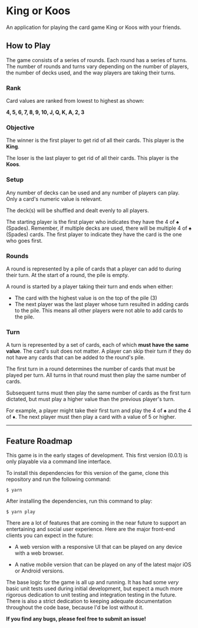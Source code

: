 # King or Koos

An application for playing the card game King or Koos with your friends.

## How to Play

The game consists of a series of rounds. Each round has a series of turns. The number of rounds and turns vary depending on the number of players, the number of decks used, and the way players are taking their turns.

### Rank

Card values are ranked from lowest to highest as shown:

**4, 5, 6, 7, 8, 9, 10, J, Q, K, A, 2, 3**

### Objective

The winner is the first player to get rid of all their cards. This player is the **King**.

The loser is the last player to get rid of all their cards. This player is the **Koos**.

### Setup

Any number of decks can be used and any number of players can play. Only a card's numeric value is relevant.

The deck(s) will be shuffled and dealt evenly to all players.

The starting player is the first player who indicates they have the 4 of ♠️ (Spades). Remember, if multiple decks are used, there will be multiple 4 of ♠️ (Spades) cards. The first player to indicate they have the card is the one who goes first.

### Rounds

A round is represented by a pile of cards that a player can add to during their turn. At the start of a round, the pile is empty.

A round is started by a player taking their turn and ends when either:

* The card with the highest value is on the top of the pile (3)
* The next player was the last player whose turn resulted in adding cards to the pile. This means all other players were not able to add cards to the pile.

### Turn

A turn is represented by a set of cards, each of which **must have the same value**. The card's suit does not matter. A player can skip their turn if they do not have any cards that can be added to the round's pile. 

The first turn in a round determines the number of cards that must be played per turn. All turns in that round must then play the same number of cards.

Subsequent turns must then play the same number of cards as the first turn dictated, but must play a higher value than the previous player's turn.

For example, a player might take their first turn and play the 4 of ♠️ and the 4 of ♦️.
The next player must then play a card with a value of 5 or higher.

***

## Feature Roadmap

This game is in the early stages of development. This first version (0.0.1) is only playable via a command line interface. 

To install this dependencies for this version of the game, clone this repository and run the following command:

```
$ yarn
```

After installing the dependencies, run this command to play:

```
$ yarn play
```

There are a lot of features that are coming in the near future to support an entertaining and social user experience. Here are the major front-end clients you can expect in the future:

* A web version with a responsive UI that can be played on any device with a web browser.

* A native mobile version that can be played on any of the latest major iOS or Android versions.


The base logic for the game is all up and running. It has had some *very* basic unit tests used during initial development, but expect a much more rigorous dedication to unit testing and integration testing in the future. There is also a strict dedication to keeping adequate documentation throughout the code base, because I'd be lost without it.

**If you find any bugs, please feel free to submit an issue!**
